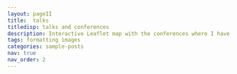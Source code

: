 ```yaml
---
layout: pageII
title:  talks
titledisp: talks and conferences
description: Interactive Leaflet map with the conferences where I have presented my work
tags: formatting images
categories: sample-posts
nav: true
nav_order: 2
---
```

<div style="display:inline-block;margin-left: auto;margin-right:auto;text-align:center">
<div id="map" style="width: 900px; height: 500px;"></div>
</div>


<script>

	var map = L.map('map').setView([15, 15], 1);

	var tiles = L.tileLayer('https://tile.openstreetmap.org/{z}/{x}/{y}.png', {
		maxZoom: 19,
		attribution: '&copy; <a href="http://www.openstreetmap.org/copyright">OpenStreetMap</a>'
	}).addTo(map);

var markers = L.markerClusterGroup();

L.geoJSON(locations, {
  onEachFeature: function (feature, layer) {
    layer.bindPopup('<h2 style="color:black;"><a href='+feature.properties.Link+' target="_blank" rel="noopener noreferrer">'+feature.properties.Conference+'</a></h2><p style="color:black;">'+feature.properties.Location+' | '+feature.properties.Date+'</p><p style="color:black;">'+feature.properties.Title+'</p>');
  }
}).addTo(markers);

map.addLayer(markers);

map.zoomIn();

</script>

